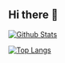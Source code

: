 ## Hi there 👋

[![Github Stats](https://github-readme-stats.vercel.app/api?username=GWAM006&show_icons=true)](https://github.com/GWAM006)

[![Top Langs](https://github-readme-stats.vercel.app/api/top-langs/?username=GWAM006&layout=compact)](https://github.com/GWAM006)


<!--
**GWAM006/GWAM006** is a ✨ _special_ ✨ repository because its `README.md` (this file) appears on your GitHub profile.

Here are some ideas to get you started:

- 🔭 I’m currently working on ...
- 🌱 I’m currently learning ...
- 👯 I’m looking to collaborate on ...
- 🤔 I’m looking for help with ...
- 💬 Ask me about ...
- 📫 How to reach me: ...
- 😄 Pronouns: ...
- ⚡ Fun fact: ...
-->

